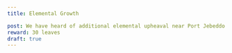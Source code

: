 ```yaml
---
title: Elemental Growth

post: We have heard of additional elemental upheaval near Port Jebeddo. This time there appears to be an influx of lightning that must be rooted out and stopped. We will set up a portal to transport any who wish to investigate and eliminate the issue. 
reward: 30 leaves
draft: true
---
```


